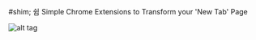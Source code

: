 #shim; 쉼
Simple Chrome Extensions to Transform your 'New Tab' Page

![alt tag](https://raw.githubusercontent.com/gnujoow/shim/master/project/sample.png)
